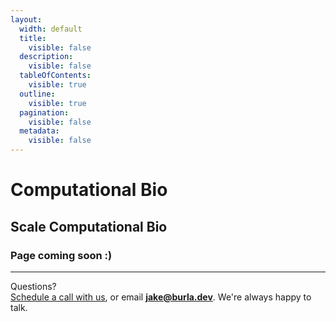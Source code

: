 ```yaml
---
layout:
  width: default
  title:
    visible: false
  description:
    visible: false
  tableOfContents:
    visible: true
  outline:
    visible: true
  pagination:
    visible: false
  metadata:
    visible: false
---
```


# Computational Bio

## Scale Computational Bio

&#x20;

&#x20;

### Page coming soon :)

&#x20;

&#x20;

&#x20;

***

Questions?\
[Schedule a call with us](http://cal.com/jakez/burla), or email **jake@burla.dev**. We're always happy to talk.
